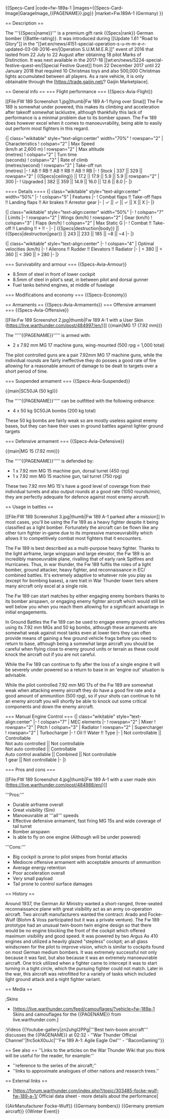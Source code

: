 {{Specs-Card
|code=fw-189a-1
|images={{Specs-Card-Image|GarageImage_{{PAGENAME}}.jpg}}
|market=Fw.189A-1 (Germany)
}}

== Description ==

<!-- ''In the description, the first part should be about the history of and the creation and combat usage of the aircraft, as well as its key features. In the second part, tell the reader about the aircraft in the game. Insert a screenshot of the vehicle, so that if the novice player does not remember the vehicle by name, he will immediately understand what kind of vehicle the article is talking about.'' -->

The '''{{Specs|name}}''' is a premium gift rank {{Specs|rank}} German bomber {{Battle-rating}}. It was introduced during [[Update 1.61 "Road to Glory"]] in the "[[wt:en/news/4151-special-operation-s-u-m-m-e-r-updated-03-08-2016-en/|Operation S.U.M.M.E.R.]]" event of 2016 that lasted from 22 July to 22 August after obtaining 18 pilot Marks of Distinction. It was next available in the 2017-18 [[wt:en/news/5224-special-festive-quest-en/|Special Festive Quest]] from 22 December 2017 until 22 January 2018 that required 10 Christmas toys and also 500,000 Christmas lights accumulated between all players. As a rare vehicle, it is only obtainable through the [https://trade.gaijin.net/? Gaijin Marketplace].

== General info ==
=== Flight performance ===
{{Specs-Avia-Flight}}

<!-- ''Describe how the aircraft behaves in the air. Speed, manoeuvrability, acceleration and allowable loads - these are the most important characteristics of the vehicle.'' -->

[[File:FW 189 Screenshot 1.jpg|thumb|Fw 189 A-1 flying over Sinai]]
The Fw 189 is somewhat under powered, this makes its climbing and acceleration after takeoff somewhat lacklustre, although thankfully this lack of performance is a minimal problem due to its bomber spawn. The Fw 189 does however excel when it comes to manoeuvrability, being able to easily out perform most fighters in this regard.

{| class="wikitable" style="text-align:center" width="70%"
! rowspan="2" | Characteristics
! colspan="2" | Max Speed<br>(km/h at 2,600 m)
! rowspan="2" | Max altitude<br>(metres)
! colspan="2" | Turn time<br>(seconds)
! colspan="2" | Rate of climb<br>(metres/second)
! rowspan="2" | Take-off run<br>(metres)
|-
! AB !! RB !! AB !! RB !! AB !! RB
|-
! Stock
| 337 || 329 || rowspan="2" | {{Specs|ceiling}} || 17.2 || 17.9 || 5.9 || 5.9 || rowspan="2" | 300
|-
! Upgraded
| 382 || 359 || 14.9 || 16.0 || 12.6 || 8.0
|-
|}

==== Details ====
{| class="wikitable" style="text-align:center" width="50%"
|-
! colspan="5" | Features
|-
! Combat flaps !! Take-off flaps !! Landing flaps !! Air brakes !! Arrestor gear
|-
| ✓ || ✓ || ✓ || X || X <!-- ✓ -->
|-
|}

{| class="wikitable" style="text-align:center" width="50%"
|-
! colspan="7" | Limits
|-
! rowspan="2" | Wings (km/h)
! rowspan="2" | Gear (km/h)
! colspan="3" | Flaps (km/h)
! colspan="2" | Max Static G
|-
! Combat !! Take-off !! Landing !! + !! -
|-
| {{Specs|destruction|body}} || {{Specs|destruction|gear}} || 243 || 233 || 185 || ~8 || ~4
|-
|}

{| class="wikitable" style="text-align:center"
|-
! colspan="4" | Optimal velocities (km/h)
|-
! Ailerons !! Rudder !! Elevators !! Radiator
|-
| < 380 || < 360 || < 390 || > 280
|-
|}

=== Survivability and armour ===
{{Specs-Avia-Armour}}

<!-- ''Examine the survivability of the aircraft. Note how vulnerable the structure is and how secure the pilot is, whether the fuel tanks are armoured, etc. Describe the armour, if there is any, and also mention the vulnerability of other critical aircraft systems.'' -->

- 8.5mm of steel in front of lower cockpit
- 8.5mm of steel in pilot's seat, in between pilot and dorsal gunner
- Fuel tanks behind engines, at middle of fuselage

=== Modifications and economy ===
{{Specs-Economy}}

== Armaments ==
{{Specs-Avia-Armaments}}
=== Offensive armament ===
{{Specs-Avia-Offensive}}

<!-- ''Describe the offensive armament of the aircraft, if any. Describe how effective the cannons and machine guns are in a battle, and also what belts or drums are better to use. If there is no offensive weaponry, delete this subsection.'' -->

[[File:Fw 189 Screenshot 2.jpg|thumb|Fw 189 A-1 with a User Skin (https://live.warthunder.com/post/484997/en/)]]
{{main|MG 17 (7.92 mm)}}

The '''''{{PAGENAME}}''''' is armed with:

- 2 x 7.92 mm MG 17 machine guns, wing-mounted (500 rpg = 1,000 total)

The pilot controlled guns are a pair 7.92mm MG 17 machine guns, while the individual rounds are fairly ineffective they do posses a good rate of fire allowing for a reasonable amount of damage to be dealt to targets over a short period of time.

=== Suspended armament ===
{{Specs-Avia-Suspended}}

<!-- ''Describe the aircraft's suspended armament: additional cannons under the wings, bombs, rockets and torpedoes. This section is especially important for bombers and attackers. If there is no suspended weaponry remove this subsection.'' -->

{{main|SC50JA (50 kg)}}

The '''''{{PAGENAME}}''''' can be outfitted with the following ordnance:

- 4 x 50 kg SC50JA bombs (200 kg total)

These 50 kg bombs are fairly weak so are mostly useless against enemy bases, but they can have their uses in ground battles against lighter ground targets

=== Defensive armament ===
{{Specs-Avia-Defensive}}

<!-- ''Defensive armament with turret machine guns or cannons, crewed by gunners. Examine the number of gunners and what belts or drums are better to use. If defensive weaponry is not available, remove this subsection.'' -->

{{main|MG 15 (7.92 mm)}}

The '''''{{PAGENAME}}''''' is defended by:

- 1 x 7.92 mm MG 15 machine gun, dorsal turret (450 rpg)
- 1 x 7.92 mm MG 15 machine gun, tail turret (750 rpg)

These two 7.92 mm MG 15's have a good level of coverage from their individual turrets and also output rounds at a good rate (1050 rounds/min), they are perfectly adequate for defence against most enemy aircraft.

== Usage in battles ==

<!-- ''Describe the tactics of playing in the aircraft, the features of using aircraft in a team and advice on tactics. Refrain from creating a "guide" - do not impose a single point of view, but instead, give the reader food for thought. Examine the most dangerous enemies and give recommendations on fighting them. If necessary, note the specifics of the game in different modes (AB, RB, SB).'' -->

[[File:FW 189 Screenshot 3.jpg|thumb|Fw 189 A-1 parked after a mission]]
In most cases, you'll be using the Fw 189 as a heavy fighter despite it being classified as a light bomber. Fortunately the aircraft can be flown like any other turn fighter in-game due to its impressive manoeuvrability which allows it to competitively combat most fighters that it encounters.

The Fw 189 is best described as a multi-purpose heavy fighter. Thanks to the light airframe, large wingspan and large elevator, the Fw 189 is an incredibly manoeuvrable plane, rivalling that of early rank Spitfires and Hurricanes. Thus, in war thunder, the Fw 189 fulfils the roles of a light bomber, ground attacker, heavy fighter, and reconnaissance in EC/ combined battles. It's extremely adaptive to whatever role you play as (except for bombing bases), a rare trait in War Thunder lower tiers where many aircraft only excel at a single role.

The Fw 189 can start matches by either engaging enemy bombers thanks to its bomber airspawn, or engaging enemy fighter aircraft which would still be well below you when you reach them allowing for a significant advantage in initial engagements.

In Ground Battles the Fw 189 can be used to engage enemy ground vehicles using its 7.92 mm MGs and 50 kg bombs, although these armaments are somewhat weak against most tanks even at lower tiers they can often provide means of gaining a few ground vehicle frags before you need to return to base, although being a somewhat large aircraft you should be careful when flying close to enemy ground units or terrain as these could knock the aircraft out if you are not careful.

While the Fw 189 can continue to fly after the loss of a single engine it will be severely under powered so a return to base in an 'engine out' situation is advisable.

While the pilot controlled 7.92 mm MG 17s of the Fw 189 are somewhat weak when attacking enemy aircraft they do have a good fire rate and a good amount of ammunition (500 rpg), so if your shots can continue to hit an enemy aircraft you will shortly be able to knock out some critical components and down the enemy aircraft.

=== Manual Engine Control ===
{| class="wikitable" style="text-align:center"
|-
! colspan="7" | MEC elements
|-
! rowspan="2" | Mixer
! rowspan="2" | Pitch
! colspan="3" | Radiator
! rowspan="2" | Supercharger
! rowspan="2" | Turbocharger
|-
! Oil !! Water !! Type
|-
| Not controllable || Controllable<br>Not auto controlled || Not controllable<br>Not auto controlled || Controllable<br>Auto control available || Combined || Not controllable<br>1 gear || Not controllable
|-
|}

=== Pros and cons ===

<!-- ''Summarise and briefly evaluate the vehicle in terms of its characteristics and combat effectiveness. Mark its pros and cons in the bulleted list. Try not to use more than 6 points for each of the characteristics. Avoid using categorical definitions such as "bad", "good" and the like - use substitutions with softer forms such as "inadequate" and "effective".'' -->

[[File:FW 189 Screenshot 4.jpg|thumb|Fw 189 A-1 with a user made skin (https://live.warthunder.com/post/484988/en/)]]

'''Pros:'''

- Durable airframe overall
- Great visibility (Sim)
- Manoeuvrable at '''all''' speeds
- Effective defensive armament, fast firing MG 15s and wide coverage of tail turret
- Bomber airspawn
- Is able to fly on one engine (Although will be under powered)

'''Cons:'''

- Big cockpit is prone to pilot snipes from frontal attacks
- Mediocre offensive armament with acceptable amounts of ammunition
- Average energy retention
- Poor acceleration overall
- Very small payload
- Tail prone to control surface damages

== History ==

<!-- ''Describe the history of the creation and combat usage of the aircraft in more detail than in the introduction. If the historical reference turns out to be too long, take it to a separate article, taking a link to the article about the vehicle and adding a block "/History" (example: <nowiki>https://wiki.warthunder.com/(Vehicle-name)/History</nowiki>) and add a link to it here using the <code>main</code> template. Be sure to reference text and sources by using <code><nowiki><ref></ref></nowiki></code>, as well as adding them at the end of the article with <code><nowiki><references /></nowiki></code>. This section may also include the vehicle's dev blog entry (if applicable) and the in-game encyclopedia description (under <code><nowiki>=== In-game description ===</nowiki></code>, also if applicable).'' -->

Around 1937, the German Air Ministry wanted a short-ranged, three-seated reconnaissance plane with great visibility act as an army co-operation aircraft. Two aircraft manufacturers wanted the contract: Arado and Focke-Wulf (Blohm & Voss participated but it was a private venture). The Fw 189 prototype had an unusual twin-boom twin engine design so that there would be no engine blocking the front of the cockpit which offered maximum visibility and good speed. It was powered by two Argus As 410 engines and utilized a heavily glazed "stepless" cockpit; an all glass windscreen for the pilot to improve vision, which is similar to cockpits found on most German medium bombers. It was extremely successful not only because it was fast, but also because it was an extremely manoeuvrable aircraft. One trick utilized when a fighter came to intercept it was to start turning in a tight circle, which the pursuing fighter could not match. Later in the war, this aircraft was retrofitted for a variety of tasks which included light ground attack and a night fighter variant.

== Media ==

<!-- ''Excellent additions to the article would be video guides, screenshots from the game, and photos.'' -->

;Skins

- [https://live.warthunder.com/feed/camouflages/?vehicle=fw-189a-1 Skins and camouflages for the {{PAGENAME}} from live.warthunder.com.]

;Videos
{{Youtube-gallery|zn2uhgI2PPg|'''Best twin-boom aircraft''' discusses the {{PAGENAME}} at 02:32 - ''War Thunder Official Channel''|frc5okX0uJc|'''Fw 189 A-1: Agile Eagle Owl''' - ''BaconGaming''}}

== See also ==
''Links to the articles on the War Thunder Wiki that you think will be useful for the reader, for example:''

- ''reference to the series of the aircraft;''
- ''links to approximate analogues of other nations and research trees.''

== External links ==

<!-- ''Paste links to sources and external resources, such as:''
* ''topic on the official game forum;''
* ''other literature.'' -->

- [https://forum.warthunder.com/index.php?/topic/303485-focke-wulf-fw-189-a-1/ Official data sheet - more details about the performance]

{{AirManufacturer Focke-Wulf}}
{{Germany bombers}}
{{Germany premium aircraft}}
{{Winter Event}}
